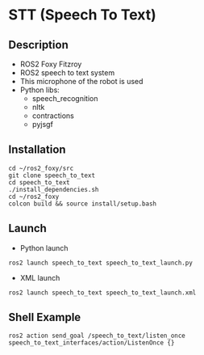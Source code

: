 # STT (Speech To Text)

## Description

- ROS2 Foxy Fitzroy
- ROS2 speech to text system
- This microphone of the robot is used
- Python libs:
  - speech_recognition
  - nltk
  - contractions
  - pyjsgf


## Installation

```
cd ~/ros2_foxy/src
git clone speech_to_text
cd speech_to_text
./install_dependencies.sh
cd ~/ros2_foxy
colcon build && source install/setup.bash
```

## Launch

- Python launch
```shell
ros2 launch speech_to_text speech_to_text_launch.py
```

- XML launch
```shell
ros2 launch speech_to_text speech_to_text_launch.xml
```

## Shell Example
```shell
ros2 action send_goal /speech_to_text/listen_once speech_to_text_interfaces/action/ListenOnce {}
```